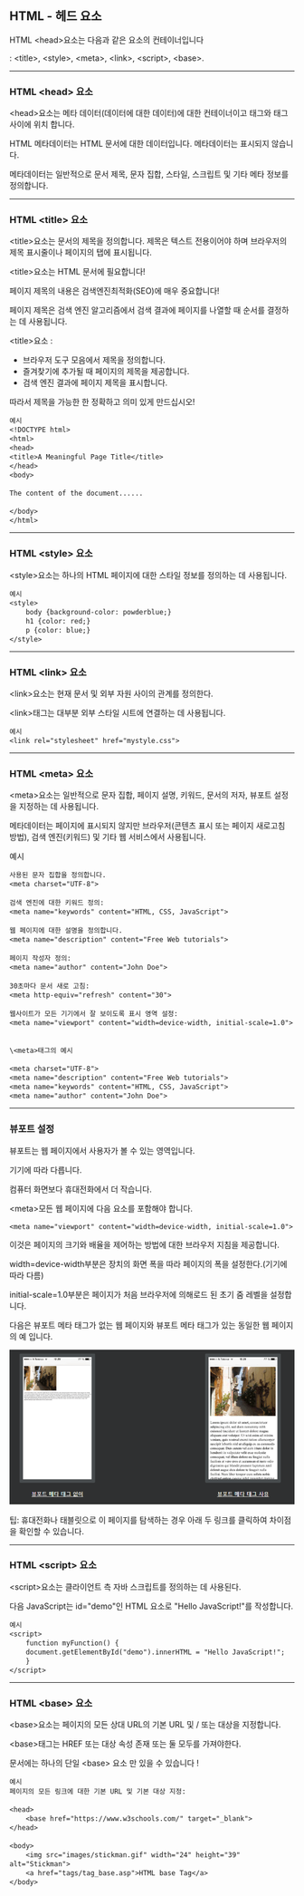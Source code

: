## HTML - 헤드 요소
HTML \<head>요소는 다음과 같은 요소의 컨테이너입니다 

: \<title>, \<style>, \<meta>, \<link>, \<script>, \<base>.

***
### HTML \<head> 요소
\<head>요소는 메타 데이터(데이터에 대한 데이터)에 대한 컨테이너이고 <html>태그와 <body>태그 사이에 위치 합니다.

HTML 메타데이터는 HTML 문서에 대한 데이터입니다. 메타데이터는 표시되지 않습니다.

메타데이터는 일반적으로 문서 제목, 문자 집합, 스타일, 스크립트 및 기타 메타 정보를 정의합니다.

***
### HTML \<title> 요소
\<title>요소는 문서의 제목을 정의합니다. 제목은 텍스트 전용이어야 하며 브라우저의 제목 표시줄이나 페이지의 탭에 표시됩니다.

\<title>요소는 HTML 문서에 필요합니다!

페이지 제목의 내용은 검색엔진최적화(SEO)에 매우 중요합니다! 

페이지 제목은 검색 엔진 알고리즘에서 검색 결과에 페이지를 나열할 때 순서를 결정하는 데 사용됩니다.

\<title>요소 :

- 브라우저 도구 모음에서 제목을 정의합니다.
- 즐겨찾기에 추가될 때 페이지의 제목을 제공합니다.
- 검색 엔진 결과에 페이지 제목을 표시합니다.

따라서 제목을 가능한 한 정확하고 의미 있게 만드십시오!

    예시
    <!DOCTYPE html>
    <html>
    <head>
    <title>A Meaningful Page Title</title>
    </head>
    <body>

    The content of the document......

    </body>
    </html>

***
### HTML \<style> 요소
\<style>요소는 하나의 HTML 페이지에 대한 스타일 정보를 정의하는 데 사용됩니다.

    예시
    <style>
        body {background-color: powderblue;}
        h1 {color: red;}
        p {color: blue;}
    </style>

***
### HTML \<link> 요소
\<link>요소는 현재 문서 및 외부 자원 사이의 관계를 정의한다. 

\<link>태그는 대부분 외부 스타일 시트에 연결하는 데 사용됩니다.

    예시
    <link rel="stylesheet" href="mystyle.css">

***
### HTML \<meta> 요소
\<meta>요소는 일반적으로 문자 집합, 페이지 설명, 키워드, 문서의 저자, 뷰포트 설정을 지정하는 데 사용됩니다.

메타데이터는 페이지에 표시되지 않지만 브라우저(콘텐츠 표시 또는 페이지 새로고침 방법), 검색 엔진(키워드) 및 기타 웹 서비스에서 사용됩니다.

예시

    사용된 문자 집합을 정의합니다.
    <meta charset="UTF-8">

    검색 엔진에 대한 키워드 정의:
    <meta name="keywords" content="HTML, CSS, JavaScript">

    웹 페이지에 대한 설명을 정의합니다.
    <meta name="description" content="Free Web tutorials">

    페이지 작성자 정의:
    <meta name="author" content="John Doe">

    30초마다 문서 새로 ​​고침:
    <meta http-equiv="refresh" content="30">

    웹사이트가 모든 기기에서 잘 보이도록 표시 영역 설정:
    <meta name="viewport" content="width=device-width, initial-scale=1.0">


    \<meta>태그의 예시

    <meta charset="UTF-8">
    <meta name="description" content="Free Web tutorials">
    <meta name="keywords" content="HTML, CSS, JavaScript">
    <meta name="author" content="John Doe">

***
### 뷰포트 설정
뷰포트는 웹 페이지에서 사용자가 볼 수 있는 영역입니다. 

기기에 따라 다릅니다. 

컴퓨터 화면보다 휴대전화에서 더 작습니다.

\<meta>모든 웹 페이지에 다음 요소를 포함해야 합니다.

    <meta name="viewport" content="width=device-width, initial-scale=1.0">

이것은 페이지의 크기와 배율을 제어하는 ​​방법에 대한 브라우저 지침을 제공합니다.

width=device-width부분은 장치의 화면 폭을 따라 페이지의 폭을 설정한다.(기기에 따라 다름)

initial-scale=1.0부분은 페이지가 처음 브라우저에 의해로드 된 초기 줌 레벨을 설정합니다.

다음은 뷰포트 메타 태그가 없는 웹 페이지와 뷰포트 메타 태그가 있는 동일한 웹 페이지의 예 입니다.

<img src='./img/viewport_meta.png'>

팁: 휴대전화나 태블릿으로 이 페이지를 탐색하는 경우 아래 두 링크를 클릭하여 차이점을 확인할 수 있습니다.

***
### HTML \<script> 요소
\<script>요소는 클라이언트 측 자바 스크립트를 정의하는 데 사용된다.

다음 JavaScript는 id="demo"인 HTML 요소로 "Hello JavaScript!"를 작성합니다.

    예시
    <script>
        function myFunction() {
        document.getElementById("demo").innerHTML = "Hello JavaScript!";
        }
    </script>

***
### HTML \<base> 요소
\<base>요소는 페이지의 모든 상대 URL의 기본 URL 및 / 또는 대상을 지정합니다.

\<base>태그는 HREF 또는 대상 속성 존재 또는 둘 모두를 가져야한다.

문서에는 하나의 단일 \<base> 요소 만 있을 수 있습니다 !

    예시
    페이지의 모든 링크에 대한 기본 URL 및 기본 대상 지정:

    <head>
        <base href="https://www.w3schools.com/" target="_blank">
    </head>

    <body>
        <img src="images/stickman.gif" width="24" height="39" alt="Stickman">
        <a href="tags/tag_base.asp">HTML base Tag</a>
    </body>